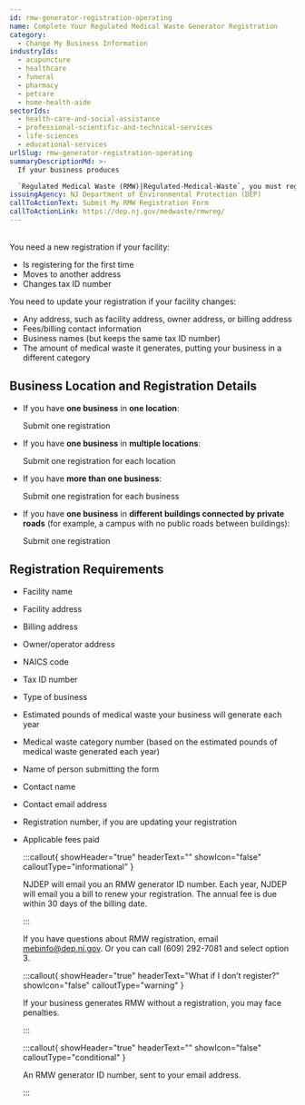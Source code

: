 ```yaml
---
id: rmw-generator-registration-operating
name: Complete Your Regulated Medical Waste Generator Registration
category:
  - Change My Business Information
industryIds:
  - acupuncture
  - healthcare
  - funeral
  - pharmacy
  - petcare
  - home-health-aide
sectorIds:
  - health-care-and-social-assistance
  - professional-scientific-and-technical-services
  - life-sciences
  - educational-services
urlSlug: rmw-generator-registration-operating
summaryDescriptionMd: >-
  If your business produces

  `Regulated Medical Waste (RMW)|Regulated-Medical-Waste`, you must register with the New Jersey Department of Environmental Protection (NJDEP) as an RMW generator.
issuingAgency: NJ Department of Environmental Protection (DEP)
callToActionText: Submit My RMW Registration Form
callToActionLink: https://dep.nj.gov/medwaste/rmwreg/
---
```


\
You need a new registration if your facility:

- Is registering for the first time
- Moves to another address
- Changes tax ID<insert contextual information> number

You need to update your registration if your facility changes:

- Any address, such as facility address, owner address, or billing address
- Fees/billing contact information
- Business names (but keeps the same tax ID number)
- The amount of medical waste it generates, putting your business in a different category

## Business Location and Registration Details

- If you have **one business** in **one location**:

  Submit one registration

- If you have **one business** in **multiple locations**:

  Submit one registration for each location

- If you have **more than one business**:

  Submit one registration for each business

- If you have **one business** in **different buildings connected by private roads** (for example, a campus with no public roads between buildings):

  Submit one registration

## Registration Requirements

- Facility name
- Facility address
- Billing address
- Owner/operator address
- NAICS code <insert contextual information>
- Tax ID number
- Type of business
- Estimated pounds of medical waste your business will generate each year
- Medical waste category number (based on the estimated pounds of medical waste generated each year)
- Name of person submitting the form
- Contact name
- Contact email address
- Registration number, if you are updating your registration
- Applicable fees paid

  :::callout{ showHeader="true" headerText="" showIcon="false" calloutType="informational" }

  NJDEP will email you an RMW generator ID number. Each year, NJDEP will email you a bill to renew your registration. The annual fee is due within 30 days of the billing date.

  :::

  If you have questions about RMW registration, email mebinfo@dep.nj.gov. Or you can call (609) 292-7081 and select option 3.

  :::callout{ showHeader="true" headerText="What if I don’t register?" showIcon="false" calloutType="warning" }

  If your business generates RMW without a registration, you may face penalties.

  :::

  :::callout{ showHeader="true" headerText="" showIcon="false" calloutType="conditional" }

  An RMW generator ID number, sent to your email address.

  :::
